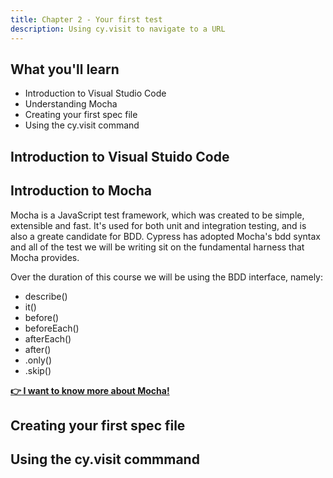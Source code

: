 ```yaml
---
title: Chapter 2 - Your first test
description: Using cy.visit to navigate to a URL
---
```


## What you'll learn

- Introduction to Visual Studio Code
- Understanding Mocha
- Creating your first spec file
- Using the cy.visit command

## Introduction to Visual Stuido Code

## Introduction to Mocha

Mocha is a JavaScript test framework, which was created to be simple, extensible and fast. It's used for both unit and integration testing, and is also a greate candidate for BDD. Cypress has adopted Mocha's bdd syntax and all of the test we will be writing sit on the fundamental harness that Mocha provides.

Over the duration of this course we will be using the BDD interface, namely:

- describe()
- it()
- before()
- beforeEach()
- afterEach()
- after()
- .only()
- .skip()

__[:point_right: I want to know more about Mocha!](https://mochajs.org/)__

## Creating your first spec file

## Using the cy.visit commmand
